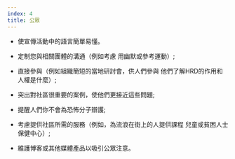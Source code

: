 ```yaml
---
index: 4
title: 公眾
---
```

- 使宣傳活動中的語言簡單易懂。

- 定制您與相關團體的溝通（例如考慮
用幽默或參考運動）;

- 直接參與（例如組織簡短的當地研討會，供人們參與
他們了解HRD的作用和人權是什麼）;

- 突出對社區很重要的案例，使他們更接近這些問題;

- 提醒人們你不會為恐怖分子辯護;

- 考慮提供社區所需的服務（例如，為流浪在街上的人提供課程
兒童或貧困人士保健中心）;

- 維護博客或其他媒體產品以吸引公眾注意。